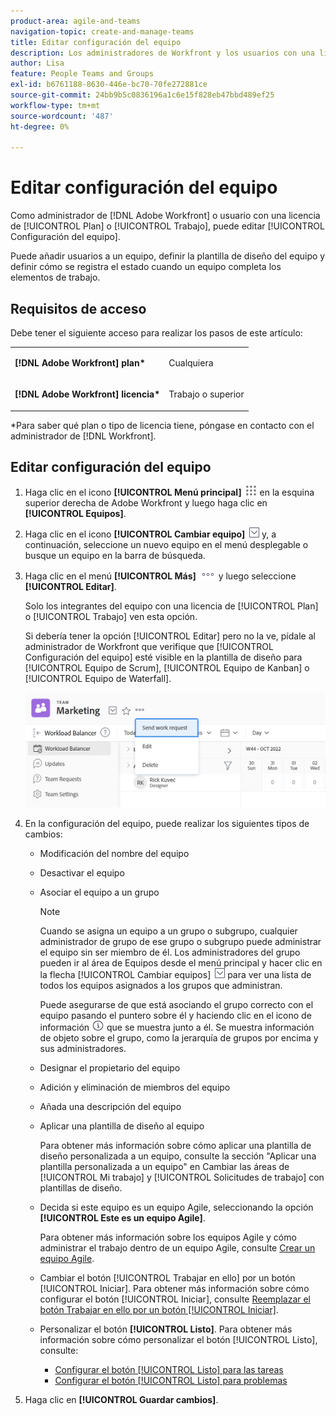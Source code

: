```yaml
---
product-area: agile-and-teams
navigation-topic: create-and-manage-teams
title: Editar configuración del equipo
description: Los administradores de Workfront y los usuarios con una licencia de planificación o de trabajo pueden editar la configuración del equipo.
author: Lisa
feature: People Teams and Groups
exl-id: b6761188-8630-446e-bc70-70fe272881ce
source-git-commit: 24bb9b5c0836196a1c6e15f828eb47bbd489ef25
workflow-type: tm+mt
source-wordcount: '487'
ht-degree: 0%

---
```


# Editar configuración del equipo

Como administrador de [!DNL Adobe Workfront] o usuario con una licencia de [!UICONTROL Plan] o [!UICONTROL Trabajo], puede editar [!UICONTROL Configuración del equipo].

Puede añadir usuarios a un equipo, definir la plantilla de diseño del equipo y definir cómo se registra el estado cuando un equipo completa los elementos de trabajo.

## Requisitos de acceso

Debe tener el siguiente acceso para realizar los pasos de este artículo:

<table style="table-layout:auto"> 
 <col> 
 </col> 
 <col> 
 </col> 
 <tbody> 
  <tr> 
   <td role="rowheader"><strong>[!DNL Adobe Workfront] plan*</strong></td> 
   <td> <p>Cualquiera</p> </td> 
  </tr> 
  <tr> 
   <td role="rowheader"><strong>[!DNL Adobe Workfront] licencia*</strong></td> 
   <td> <p>Trabajo o superior</p> </td> 
  </tr> 
 </tbody> 
</table>

&#42;Para saber qué plan o tipo de licencia tiene, póngase en contacto con el administrador de [!DNL Workfront].

## Editar configuración del equipo

1. Haga clic en el icono **[!UICONTROL Menú principal]** ![](assets/main-menu-icon.png) en la esquina superior derecha de Adobe Workfront y luego haga clic en **[!UICONTROL Equipos]**.

1. Haga clic en el icono **[!UICONTROL Cambiar equipo]** ![Cambiar icono de equipo](assets/switch-team-icon.png) y, a continuación, seleccione un nuevo equipo en el menú desplegable o busque un equipo en la barra de búsqueda.

1. Haga clic en el menú **[!UICONTROL Más]** ![](assets/more-icon.png) y luego seleccione **[!UICONTROL Editar]**.

   Solo los integrantes del equipo con una licencia de [!UICONTROL Plan] o [!UICONTROL Trabajo] ven esta opción.

   Si debería tener la opción [!UICONTROL Editar] pero no la ve, pídale al administrador de Workfront que verifique que [!UICONTROL Configuración del equipo] esté visible en la plantilla de diseño para [!UICONTROL Equipo de Scrum], [!UICONTROL Equipo de Kanban] o [!UICONTROL Equipo de Waterfall].

   ![](assets/edit-team-settings-1.png)

1. En la configuración del equipo, puede realizar los siguientes tipos de cambios:

   * Modificación del nombre del equipo
   * Desactivar el equipo
   * Asociar el equipo a un grupo

     >[!NOTE]
     >
     >Cuando se asigna un equipo a un grupo o subgrupo, cualquier administrador de grupo de ese grupo o subgrupo puede administrar el equipo sin ser miembro de él. Los administradores del grupo pueden ir al área de Equipos desde el menú principal y hacer clic en la flecha [!UICONTROL Cambiar equipos] ![Cambiar icono del equipo](assets/switch-team-icon.png) para ver una lista de todos los equipos asignados a los grupos que administran.

     Puede asegurarse de que está asociando el grupo correcto con el equipo pasando el puntero sobre él y haciendo clic en el icono de información ![](assets/info-icon.png) que se muestra junto a él. Se muestra información de objeto sobre el grupo, como la jerarquía de grupos por encima y sus administradores.

   * Designar el propietario del equipo
   * Adición y eliminación de miembros del equipo
   * Añada una descripción del equipo
   * Aplicar una plantilla de diseño al equipo

     Para obtener más información sobre cómo aplicar una plantilla de diseño personalizada a un equipo, consulte la sección &quot;Aplicar una plantilla personalizada a un equipo&quot; en Cambiar las áreas de [!UICONTROL Mi trabajo] y [!UICONTROL Solicitudes de trabajo] con plantillas de diseño.

   * Decida si este equipo es un equipo Agile, seleccionando la opción **[!UICONTROL Este es un equipo Agile]**.

     Para obtener más información sobre los equipos Agile y cómo administrar el trabajo dentro de un equipo Agile, consulte [Crear un equipo Agile](../../agile/get-started-with-agile-in-workfront/create-an-agile-team.md).

   * Cambiar el botón [!UICONTROL Trabajar en ello] por un botón [!UICONTROL Iniciar]. Para obtener más información sobre cómo configurar el botón [!UICONTROL Iniciar], consulte [Reemplazar el botón Trabajar en ello por un botón [!UICONTROL Iniciar]](../../people-teams-and-groups/create-and-manage-teams/work-on-it-button-to-start-button.md).
   * Personalizar el botón **[!UICONTROL Listo]**. Para obtener más información sobre cómo personalizar el botón [!UICONTROL Listo], consulte:

      * [Configurar el botón [!UICONTROL Listo] para las tareas](../../people-teams-and-groups/create-and-manage-teams/configure-the-done-button-for-tasks.md)
      * [Configurar el botón [!UICONTROL Listo] para problemas](../../people-teams-and-groups/create-and-manage-teams/configure-the-done-button-for-issues.md)

1. Haga clic en **[!UICONTROL Guardar cambios]**.
